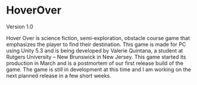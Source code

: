 # HoverOver
Version 1.0

Hover Over is science fiction, semi-exploration, obstacle course game that emphasizes the player to find their destination. This game is made for PC using Unity 5.3 and is being developed by Valerie Quintana, a student at Rutgers University – New Brunswick in New Jersey. This game started its production in March and is a postmortem of our first release build of the game. The game is still in development at this time and I am working on the next planned release in a few short weeks.

